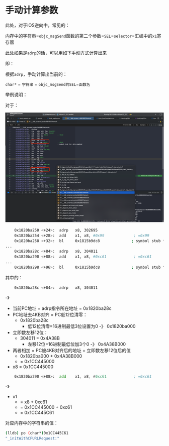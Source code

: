 # 手动计算参数

此处，对于iOS逆向中，常见的：

内存中的字符串=`objc_msgSend`函数的第二个参数=`SEL`=`selector`=汇编中的`x1`寄存器

此处如果是`adrp`的话，可以用如下手动方式计算出来

即：

根据`adrp`，手动计算出当前的：

`char*` = `字符串` = `objc_msgSend的SEL`=`函数名`

举例说明：

对于：

![xcode_asm_objc_msgsend_adrp](../../../assets/img/xcode_asm_objc_msgsend_adrp.png)

```bash
    0x1820ba250 <+24>:  adrp   x8, 302695
    0x1820ba254 <+28>:  add    x1, x8, #0x99             ; =0x99 
    0x1820ba258 <+32>:  bl     0x1815b9dc8              ; symbol stub for: objc_msgSend
...
    0x1820ba28c <+84>:  adrp   x8, 304011
    0x1820ba290 <+88>:  add    x1, x8, #0xc61            ; =0xc61 
...
    0x1820ba298 <+96>:  bl     0x1815b9dc8              ; symbol stub for: objc_msgSend
```

其中的：

```bash
    0x1820ba28c <+84>:  adrp   x8, 304011
```

-》

* 当前PC地址 = adrp指令所在地址 = 0x1820ba28c
* PC地址去4KB对齐 = PC低12位清零：
  * 0x1820ba28c
    * 低12位清零=16进制最低3位设置为0 -》 0x1820ba000
* 立即数左移12位：
  * 304011 = 0x4A38B
    * 左移12位=16进制最低位加3个0 -》 0x4A38B000
* 两者相加 = PC被4KB对齐后的地址 + 立即数左移12位后的值
  * 0x1820ba000 + 0x4A38B000
  * = 0x1CC445000
* x8 = 0x1CC445000

```asm
    0x1820ba290 <+88>:  add    x1, x8, #0xc61            ; =0xc61
```

-》

* x1
  * = x8 + 0xc61
  * = 0x1CC445000 + 0xc61
  * = 0x1CC445C61

对应内存中的字符串的值：

```bash
(lldb) po (char*)0x1CC445C61
"_initWithCFURLRequest:"
```
